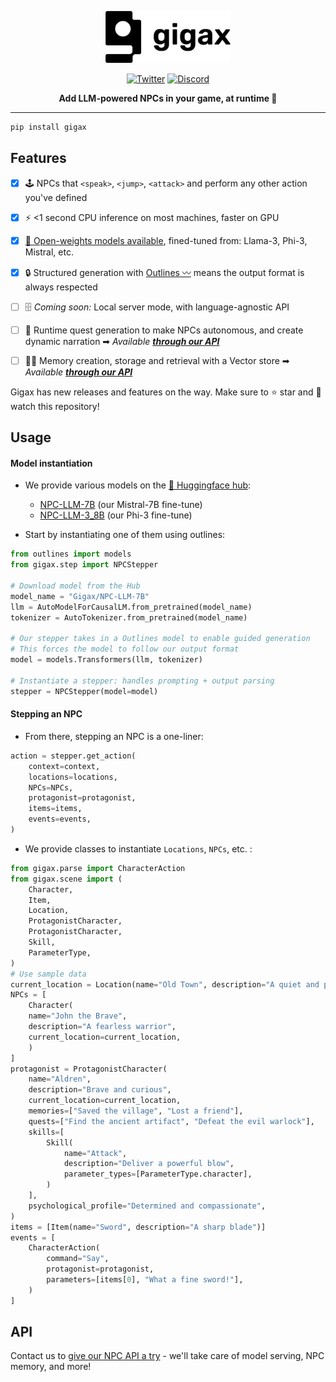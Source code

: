 <div align="center" style="margin-bottom: 1em;">


<img src="./docs/assets/images/gigax_logo_black.png" alt="Gigax Logo" width=200></img>

[![Twitter][twitter-badge]][twitter]
[![Discord][discord-badge]][discord]


**Add LLM-powered NPCs in your game, at runtime 👟** 


______________________________________________________________________


</div>

``` bash
pip install gigax
```

## Features

- [x] 🕹️ NPCs that `<speak>`, `<jump>`, `<attack>` and perform any other action you've defined
- [x] ⚡ <1 second CPU inference on most machines, faster on GPU
- [x] [🤗 Open-weights models available](https://huggingface.co/Gigax), fined-tuned from: Llama-3, Phi-3, Mistral, etc.
- [x] 🔒 Structured generation with [Outlines 〰️](https://github.com/outlines-dev/outlines/tree/main) means the output format is always respected
- [ ] 🗄️ *Coming soon:* Local server mode, with language-agnostic API
- [ ] 📜 Runtime quest generation to make NPCs autonomous, and create dynamic narration 
➡ *Available **[through our API](https://tally.so/r/w7d2Rz)***
- [ ] 😶‍🌫️ Memory creation, storage and retrieval with a Vector store
➡ *Available **[through our API](https://tally.so/r/w7d2Rz)***


Gigax has new releases and features on the way. Make sure to ⭐ star and 👀 watch this repository!

## Usage

#### Model instantiation

* We provide various models on the [🤗 Huggingface hub](https://huggingface.co/Gigax):
    * [NPC-LLM-7B](https://huggingface.co/Gigax/NPC-LLM-7B) (our Mistral-7B fine-tune)
    * [NPC-LLM-3_8B](https://huggingface.co/Gigax/NPC-LLM-3_8B) (our Phi-3 fine-tune)

* Start by instantiating one of them using outlines:
```py
from outlines import models
from gigax.step import NPCStepper

# Download model from the Hub
model_name = "Gigax/NPC-LLM-7B"
llm = AutoModelForCausalLM.from_pretrained(model_name)
tokenizer = AutoTokenizer.from_pretrained(model_name)

# Our stepper takes in a Outlines model to enable guided generation
# This forces the model to follow our output format
model = models.Transformers(llm, tokenizer)

# Instantiate a stepper: handles prompting + output parsing
stepper = NPCStepper(model=model)
```

#### Stepping an NPC
* From there, stepping an NPC is a one-liner:
```py
action = stepper.get_action(
    context=context,
    locations=locations,
    NPCs=NPCs,
    protagonist=protagonist,
    items=items,
    events=events,
)
```

* We provide classes to instantiate `Locations`, `NPCs`, etc. :
```py
from gigax.parse import CharacterAction
from gigax.scene import (
    Character,
    Item,
    Location,
    ProtagonistCharacter,
    ProtagonistCharacter,
    Skill,
    ParameterType,
)
# Use sample data
current_location = Location(name="Old Town", description="A quiet and peaceful town.")
NPCs = [
    Character(
    name="John the Brave",
    description="A fearless warrior",
    current_location=current_location,
    )
]
protagonist = ProtagonistCharacter(
    name="Aldren",
    description="Brave and curious",
    current_location=current_location,
    memories=["Saved the village", "Lost a friend"],
    quests=["Find the ancient artifact", "Defeat the evil warlock"],
    skills=[
        Skill(
            name="Attack",
            description="Deliver a powerful blow",
            parameter_types=[ParameterType.character],
        )
    ],
    psychological_profile="Determined and compassionate",
)
items = [Item(name="Sword", description="A sharp blade")]
events = [
    CharacterAction(
        command="Say",
        protagonist=protagonist,
        parameters=[items[0], "What a fine sword!"],
    )
]
```

## API

Contact us to  [give our NPC API a try](https://tally.so/r/w7d2Rz) - we'll take care of model serving, NPC memory, and more!


[discord]: https://discord.gg/rRBSueTKXg
[discord-badge]: https://img.shields.io/discord/1090190447906934825?color=81A1C1&logo=discord&logoColor=white&style=flat-square
[twitter-badge]: https://img.shields.io/twitter/follow/GigaxGames?style=social
[twitter]: https://twitter.com/GigaxGames
